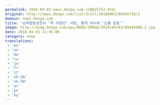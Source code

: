 ```yaml
---
permalink: 2018-04-03-news.donga.com-110825752.html
original: http://news.donga.com/list/3/all/20180403/89445736/1
domain: news.donga.com
title: '남북합동공연서 ‘목 아팠던’ 서현, 물개 박수에 ‘눈물 감동’'
image: http://dimg.donga.com/wps/NEWS/IMAGE/2018/04/03/89445686.2.jpg
date: 2018-04-03 11:45:08
category: news
translations: 
 - 'en'
 - 'es'
 - 'de'
 - 'ru'
 - 'ja'
 - 'fr'
 - 'it'
 - 'zh-CN'
 - 'zh-TW'
 - 'ar'
 - 'pt'
 - 'hy'
---
```


